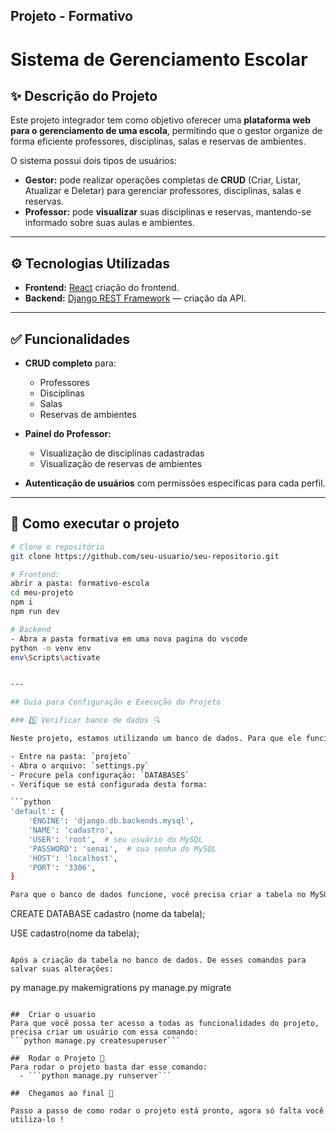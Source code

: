 ## Projeto - Formativo

# Sistema de Gerenciamento Escolar

## ✨ Descrição do Projeto

Este projeto integrador tem como objetivo oferecer uma **plataforma web para o gerenciamento de uma escola**, permitindo que o gestor organize de forma eficiente professores, disciplinas, salas e reservas de ambientes.

O sistema possui dois tipos de usuários:
- **Gestor:** pode realizar operações completas de **CRUD** (Criar, Listar, Atualizar e Deletar) para gerenciar professores, disciplinas, salas e reservas.
- **Professor:** pode **visualizar** suas disciplinas e reservas, mantendo-se informado sobre suas aulas e ambientes.

---

## ⚙️ Tecnologias Utilizadas

- **Frontend:** [React](https://react.dev/) criação do frontend.
- **Backend:** [Django REST Framework](https://www.django-rest-framework.org/) — criação da API.

---

## ✅ Funcionalidades

- **CRUD completo** para:
  - Professores
  - Disciplinas
  - Salas
  - Reservas de ambientes

- **Painel do Professor:**
  - Visualização de disciplinas cadastradas
  - Visualização de reservas de ambientes

- **Autenticação de usuários** com permissões específicas para cada perfil.

---


## 🚀 Como executar o projeto

```bash
# Clone o repositório
git clone https://github.com/seu-usuario/seu-repositorio.git

# Frontend:
abrir a pasta: formativo-escola
cd meu-projeto
npm i
npm run dev

# Backend
- Abra a pasta formativa em uma nova pagina do vscode
python -m venv env
env\Scripts\activate


---

## Guia para Configuração e Execução do Projeto

### 5️⃣ Verificar banco de dados 🔍

Neste projeto, estamos utilizando um banco de dados. Para que ele funcione sem nenhum erro, siga estes passos:

- Entre na pasta: `projeto`
- Abra o arquivo: `settings.py`
- Procure pela configuração: `DATABASES`
- Verifique se está configurada desta forma:

```python
'default': {
    'ENGINE': 'django.db.backends.mysql',
    'NAME': 'cadastro',
    'USER': 'root',  # seu usuário do MySQL
    'PASSWORD': 'senai',  # sua senha do MySQL
    'HOST': 'localhost',
    'PORT': '3306',
}

Para que o banco de dados funcione, você precisa criar a tabela no MySQL Workbench, usando o comando

```
  CREATE DATABASE cadastro (nome da tabela);
  
  USE cadastro(nome da tabela);
```

Após a criação da tabela no banco de dados. De esses comandos para salvar suas alterações:
```
  py manage.py makemigrations
  py manage.py migrate 
```

##  Criar o usuario 
Para que você possa ter acesso a todas as funcionalidades do projeto, precisa criar um usuário com essa comando:
```python manage.py createsuperuser```

##  Rodar o Projeto 🚀
Para rodar o projeto basta dar esse comando:
  - ```python manage.py runserver```

##  Chegamos ao final 🎉

Passo a passo de como rodar o projeto está pronto, agora só falta você utiliza-lo !
